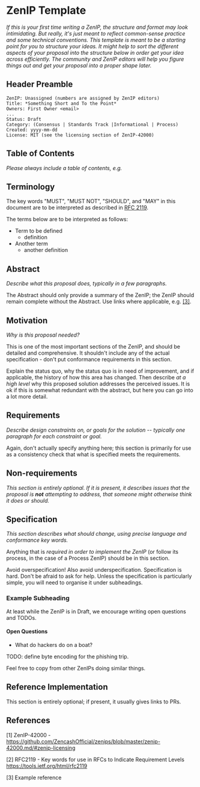 # ZenIP Template

*If this is your first time writing a ZenIP, the structure and format may look intimidating. But really, it's just meant to reflect common-sense practice and some technical conventions. This template is meant to be a starting point for you to structure your ideas. It might help to sort the different aspects of your proposal into the structure below in order get your idea across efficiently. The community and ZenIP editors will help you figure things out and get your proposal into a proper shape later.*

## Header Preamble

    ZenIP: Unassigned (numbers are assigned by ZenIP editors)
    Title: *Something Short and To the Point*
    Owners: First Owner <email>
    ...
    Status: Draft
    Category: (Consensus | Standards Track |Informational | Process)
    Created: yyyy-mm-dd
    License: MIT (see the licensing section of ZenIP-42000)

## Table of Contents

*Please always include a table of contents, e.g.*

## Terminology

The key words "MUST", "MUST NOT", "SHOULD", and "MAY" in this document are to
be interpreted as described in [RFC 2119](#references).

The terms below are to be interpreted as follows:

- Term to be defined
  - definition
- Another term
  - another definition

## Abstract

*Describe what this proposal does, typically in a few paragraphs.*

The Abstract should only provide a summary of the ZenIP; the ZenIP should remain complete without the Abstract.
Use links where applicable, e.g. [[3]](#references).

## Motivation

*Why is this proposal needed?*

This is one of the most important sections of the ZenIP, and should be detailed
and comprehensive. It shouldn't include any of the actual specification -
don't put conformance requirements in this section.

Explain the status quo, why the status quo is in need of improvement,
and if applicable, the history of how this area has changed. Then describe
*at a high level* why this proposed solution addresses the perceived issues.
It is ok if this is somewhat redundant with the abstract, but here you can
go into a lot more detail.

## Requirements

*Describe design constraints on, or goals for the solution -- typically one paragraph for each constraint or goal.*

Again, don't actually specify anything here; this section is primarily for use as a consistency check that what is specified meets the requirements.

## Non-requirements

*This section is entirely optional. If it is present, it describes issues that the proposal is **not** attempting to address, that someone might otherwise think it does or should.*

## Specification

*This section describes what should change, using precise language and conformance key words.*

Anything that is *required in order to implement the ZenIP* (or follow its
process, in the case of a Process ZenIP) should be in this section.

Avoid overspecification! Also avoid underspecification. Specification is hard.
Don't be afraid to ask for help.
Unless the specification is particularly simple, you will need to organise it under
subheadings.

### Example Subheading

At least while the ZenIP is in Draft, we encourage writing open questions and TODOs.

#### Open Questions

- What do hackers do on a boat?

TODO: define byte encoding for the phishing trip.

Feel free to copy from other ZenIPs doing similar things.

## Reference Implementation

This section is entirely optional; if present, it usually gives links to PRs.

## References

[1] ZenIP-42000 - https://github.com/ZencashOfficial/zenips/blob/master/zenip-42000.md/#zenip-licensing

[2] RFC2119 - Key words for use in RFCs to Indicate Requirement Levels https://tools.ietf.org/html/rfc2119

[3] Example reference

